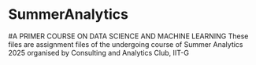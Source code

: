 # SummerAnalytics
#A PRIMER COURSE ON DATA SCIENCE AND MACHINE LEARNING
These files are assignment files of the undergoing course of Summer Analytics 2025 organised by Consulting and Analytics Club, IIT-G 
